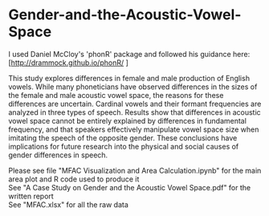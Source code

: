 # Gender-and-the-Acoustic-Vowel-Space
I used Daniel McCloy's 'phonR' package and followed his guidance here: [http://drammock.github.io/phonR/ ]

This study explores differences in female and male production of English vowels. While many phoneticians have observed differences in the sizes of the female and male acoustic vowel space, the reasons for these differences are uncertain. Cardinal vowels and their formant frequencies are analyzed in three types of speech. Results show that differences in acoustic vowel space cannot be entirely explained by differences in fundamental frequency, and that speakers effectively manipulate vowel space size when imitating the speech of the opposite gender. These conclusions have implications for future research into the physical and social causes of gender differences in speech.

Please see file "MFAC Visualization and Area Calculation.ipynb" for the main area plot and R code used to produce it   
See "A Case Study on Gender and the Acoustic Vowel Space.pdf" for the written report   
See "MFAC.xlsx" for all the raw data  

